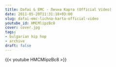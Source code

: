```yaml
---
title: Dafai & EMC - Лична Карта (Official Video)
date: 2011-05-20T11:31:18+03:00
slug: dafai-emc-lichna-karta-official-video
youtube_id: HMCMlipzBc8
cover: cover.jpg
tags:
- bulgarian hip hop
- archive
draft: false
---
```


{{< youtube HMCMlipzBc8 >}}
